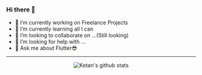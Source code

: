 ### Hi there 👋

- 🔭 I’m currently working on Freelance Projects
- 🌱 I’m currently learning all I can
- 👯 I’m looking to collaborate on ...(Still looking)
- 🤔 I’m looking for help with ...
- 💬 Ask me about Flutter😎

---

<div align="center">

![Ketan's github stats](https://github-readme-stats.vercel.app/api?username=ketanchoyal&&show_icons=true&title_color=e74c3c&icon_color=8ac926&text_color=ecf0f1&bg_color=151515)

</dev>

